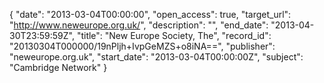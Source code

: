 {
  "date": "2013-03-04T00:00:00", 
  "open_access": true, 
  "target_url": "http://www.neweurope.org.uk/", 
  "description": "", 
  "end_date": "2013-04-30T23:59:59Z", 
  "title": "New Europe Society, The", 
  "record_id": "20130304T000000/19nPljh+IvpGeMZS+o8iNA==", 
  "publisher": "neweurope.org.uk", 
  "start_date": "2013-03-04T00:00:00Z", 
  "subject": "Cambridge Network"
}

